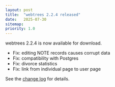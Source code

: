 ```yaml
---
layout: post
title:  "webtrees 2.2.4 released"
date:   2025-07-30
sitemap:
priority: 1.0
---
```


webtrees 2.2.4 is now available for download.

* Fix: editing NOTE records causes corrupt data
* Fix: compatibility with Postgres
* Fix: divorce statistics
* Fix: link from individual page to user page

See the [change log](https://github.com/fisharebest/webtrees/compare/2.2.2...2.2.3) for details.

